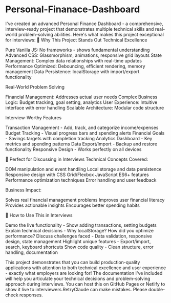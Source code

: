 # Personal-Finanace-Dashboard
I've created an advanced Personal Finance Dashboard - a comprehensive, interview-ready project that demonstrates multiple technical skills and real-world problem-solving abilities. Here's what makes this project exceptional for interviews:
🌟 Why This Project Stands Out
Technical Excellence

Pure Vanilla JS: No frameworks - shows fundamental understanding
Advanced CSS: Glassmorphism, animations, responsive grid layouts
State Management: Complex data relationships with real-time updates
Performance Optimized: Debouncing, efficient rendering, memory management
Data Persistence: localStorage with import/export functionality

Real-World Problem Solving

Financial Management: Addresses actual user needs
Complex Business Logic: Budget tracking, goal setting, analytics
User Experience: Intuitive interface with error handling
Scalable Architecture: Modular code structure

Interview-Worthy Features

Transaction Management - Add, track, and categorize income/expenses
Budget Tracking - Visual progress bars and spending alerts
Financial Goals - Savings targets with completion tracking
Analytics Dashboard - Key metrics and spending patterns
Data Export/Import - Backup and restore functionality
Responsive Design - Works perfectly on all devices

🎯 Perfect for Discussing in Interviews
Technical Concepts Covered:

DOM manipulation and event handling
Local storage and data persistence
Responsive design with CSS Grid/Flexbox
JavaScript ES6+ features
Performance optimization techniques
Error handling and user feedback

Business Impact:

Solves real financial management problems
Improves user financial literacy
Provides actionable insights
Encourages better spending habits

🚀 How to Use This in Interviews

Demo the live functionality - Show adding transactions, setting budgets
Explain technical decisions - Why localStorage? How did you optimize performance?
Discuss challenges faced - Data validation, responsive design, state management
Highlight unique features - Export/import, search, keyboard shortcuts
Show code quality - Clean structure, error handling, documentation

This project demonstrates that you can build production-quality applications with attention to both technical excellence and user experience - exactly what employers are looking for!
The documentation I've included will help you articulate your technical decisions and problem-solving approach during interviews. You can host this on GitHub Pages or Netlify to show it live to interviewers.RetryClaude can make mistakes. Please double-check responses.
